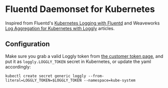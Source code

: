 # Fluentd Daemonset for Kubernetes

Inspired from Fluentd's [Kubernetes Logging with Fluentd](http://docs.fluentd.org/v0.12/articles/kubernetes-fluentd#get-fluentd-daemonset-sources) and Weaveworks [Log Aggregation for Kubernetes with Loggly](https://www.weave.works/log-aggregation-kubernetes-loggly/) articles.

## Configuration

Make sure you grab a valid Loggly token from [the customer token page](https://www.loggly.com/docs/customer-token-authentication-token), and put it as `loggly.LOGGLY_TOKEN` secret in Kubernetes, or update the yaml accordingly:

```
kubectl create secret generic loggly --from-literal=LOGGLY_TOKEN=$LOGGLY_TOKEN --namespace=kube-system
```
